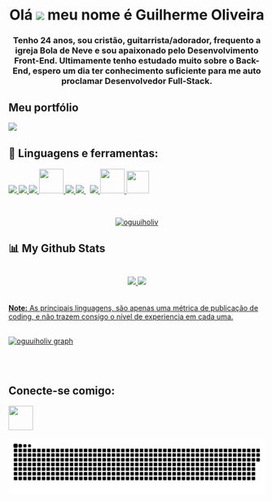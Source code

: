 <h1 align="center">Olá <img src="https://raw.githubusercontent.com/MartinHeinz/MartinHeinz/master/wave.gif" height="30px" width="auto"> meu nome é Guilherme Oliveira</h1>
<h3 align="center">Tenho 24 anos, sou cristão, guitarrista/adorador, frequento a igreja Bola de Neve e sou apaixonado pelo Desenvolvimento Front-End. Ultimamente tenho estudado muito sobre o Back-End, espero um dia ter conhecimento suficiente para me auto proclamar Desenvolvedor Full-Stack.</h3>

## Meu portfólio
<a href="https://oguuiholiv.com.br/" target="_blank"><img src="https://img.shields.io/badge/Portfolio-%23000000.svg?style=for-the-badge&logo=firefox&logoColor=#FF7139"/></a>

## 🚀 Linguagens e ferramentas:

<p align="left"> 
    <a href="https://www.w3.org/html/" target="_blank"> <img src="https://img.icons8.com/color/48/000000/html-5.png"/> </a> 
    <a href="https://www.w3schools.com/css/" target="_blank"> <img src="https://img.icons8.com/color/48/000000/css3.png"/> </a> 
    <a href="https://getbootstrap.com.br/docs/4.1/getting-started/download/" target="_blank" <img src="https://img.icons8.com/color/48/000000/bootstrap.png"/> </a>
    <a href="https://sass-lang.com" target="_blank"> <img src="https://img.icons8.com/color/48/000000/sass-avatar.png"/> </a>
    <a href="https://developer.mozilla.org/en-US/docs/Web/JavaScript" target="_blank"> <img src="https://img.icons8.com/color/48/000000/javascript.png"  width="48" height="48"/> </a> 
    <a href="https://pt-br.reactjs.org" targer="_blank"> <img src="https://img.icons8.com/ultraviolet/48/000000/react--v2.png"/> </a>
    <a style="padding-right:8px;" href="https://nodejs.org" target="_blank"> <img src="https://img.icons8.com/color/48/000000/nodejs.png"/> </a>
    <a href="https://git-scm.com/" target="_blank"> <img src="https://img.icons8.com/color/48/000000/git.png"/> </a> 
   <a align="center"href="https://www.adobe.com/br/products/photoshop/" target="_blank" > <img src="https://i.pinimg.com/originals/31/02/38/31023806400284920008d8ebd24a2218.png"  width="48" height="48"/> </a>
   <a href="https://code.visualstudio.com/docs" target="_blank"> <img src="https://upload.wikimedia.org/wikipedia/commons/thumb/9/9a/Visual_Studio_Code_1.35_icon.svg/1024px-Visual_Studio_Code_1.35_icon.svg.png"  width="44" height="44"/></a> 
   
   
</p>

<br/>

<p align="center">
    <a href="https://github.com/oguuiholiv/oguuiholiv.git">
        <img title="🔥 Get streak stats for your profile at git.io/streak-stats" alt="oguuiholiv" src="https://github-readme-streak-stats.herokuapp.com/?user=oguuiholiv&theme=black-ice&hide_border=true&stroke=0000&background=060A0CD0"/>
    </a>
</p>

## 📊 My Github Stats

  <br/>
<div align="center">
  <a href="https://github.com/oguuiholiv">
  <img height="160em" src="https://github-readme-stats.vercel.app/api?username=oguuiholiv&show_icons=true&theme=algolia&include_all_commits=true&count_private=true"/>
  <img height="160em" src="https://github-readme-stats.vercel.app/api/top-langs/?username=oguuiholiv&layout=compact&langs_count=7&theme=algolia"/>
</div>
  <br/>
  <br/>
  <b>Note:</b> As principais linguagens, são apenas uma métrica de publicação de coding, e não trazem consigo o nível de experiencia em cada uma.


<br/>
<br/>

<a href="https://github.com/oguuiholiv/oguuiholiv.git"><img alt="oguuiholiv graph" src="https://activity-graph.herokuapp.com/graph?username=oguuiholiv&bg_color=0D1117&color=5BCDEC&line=5BCDEC&point=FFFFFF&hide_border=true" /></a>

<br/>
<br/>

## Conecte-se comigo:
<p align="left">

<a href = "https://www.instagram.com/ooguuiholiv/"><img src="https://img.icons8.com/dotty/48/000000/instagram-new.png" width="48" height="48" /></a>

</p>

![Snake animation](https://github.com/oguuiholiv/oguuiholiv/blob/output/github-contribution-grid-snake.svg)

